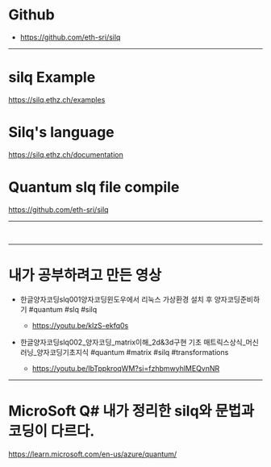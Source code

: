 # Github

- https://github.com/eth-sri/silq

<hr>

# silq Example

https://silq.ethz.ch/examples

# Silq's language

https://silq.ethz.ch/documentation

# Quantum slq file compile

https://github.com/eth-sri/silq

<hr>

<br>

<hr>


# 내가 공부하려고 만든 영상

- 한글양자코딩slq001양자코딩윈도우에서 리눅스 가상환경 설치 후 양자코딩준비하기 #quantum #slq #silq
  - https://youtu.be/klzS-ekfq0s

- 한글양자코딩slq002_양자코딩_matrix이해_2d&3d구현 기초 매트릭스상식_머신러닝_양자코딩기초지식 #quantum #matrix #silq #transformations
  - https://youtu.be/IbTppkroqWM?si=fzhbmwyhlMEQvnNR

<hr>

# MicroSoft Q# 내가 정리한 silq와 문법과 코딩이 다르다.

https://learn.microsoft.com/en-us/azure/quantum/
